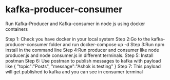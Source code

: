 # kafka-producer-consumer
Run Kafka-Producer and Kafka-consumer in node js using docker containers

Step 1: Check you have docker in your local system
Step 2:Go to the kafka-producer-consumer folder and run docker-compose up -d
Step 3:Run npm install in the command line
Step 4:Run producer and consumer like node producer.js and node consumer.js in different terminals.
Step 5: Install postman
Step 6: Use postman to publish messages to kafka with payload like 
{
	"topic":"Posts",
	"message":"Ashok is testing"
}
Step 7: This payload will get published to kafka and you can see in consumer terminal
